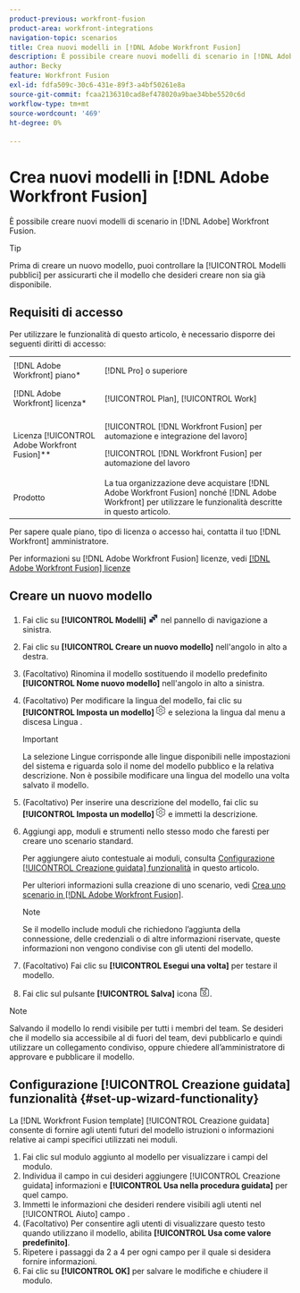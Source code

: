 ```yaml
---
product-previous: workfront-fusion
product-area: workfront-integrations
navigation-topic: scenarios
title: Crea nuovi modelli in [!DNL Adobe Workfront Fusion]
description: È possibile creare nuovi modelli di scenario in [!DNL Adobe] Workfront Fusion.
author: Becky
feature: Workfront Fusion
exl-id: fdfa509c-30c6-431e-89f3-a4bf50261e8a
source-git-commit: fcaa2136310cad8ef478020a9bae34bbe5520c6d
workflow-type: tm+mt
source-wordcount: '469'
ht-degree: 0%

---
```


# Crea nuovi modelli in [!DNL Adobe Workfront Fusion]

È possibile creare nuovi modelli di scenario in [!DNL Adobe] Workfront Fusion.

>[!TIP]
>
>Prima di creare un nuovo modello, puoi controllare la [!UICONTROL Modelli pubblici] per assicurarti che il modello che desideri creare non sia già disponibile.

## Requisiti di accesso

Per utilizzare le funzionalità di questo articolo, è necessario disporre dei seguenti diritti di accesso:

<table style="table-layout:auto"> 
 <col> 
 <col> 
 <tbody> 
  <tr> 
    <td role="rowheader">[!DNL Adobe Workfront] piano*</td> 
   <td> <p>[!DNL Pro] o superiore</p> </td> 
  </tr> 
  <tr data-mc-conditions=""> 
   <td role="rowheader">[!DNL Adobe Workfront] licenza*</td> 
   <td> <p>[!UICONTROL Plan], [!UICONTROL Work]</p> </td> 
  </tr> 
  <tr> 
   <td role="rowheader">Licenza [!UICONTROL Adobe Workfront Fusion]**</td> 
  <td> <p>[!UICONTROL [!DNL Workfront Fusion] per automazione e integrazione del lavoro] </p><p>[!UICONTROL [!DNL Workfront Fusion] per automazione del lavoro </p>  </td>    </tr> 
  </tr> 
  <tr> 
   <td role="rowheader">Prodotto</td> 
   <td>La tua organizzazione deve acquistare [!DNL Adobe Workfront Fusion] nonché [!DNL Adobe Workfront] per utilizzare le funzionalità descritte in questo articolo.</td> 
  </tr> 
 </tbody> 
</table>

Per sapere quale piano, tipo di licenza o accesso hai, contatta il tuo [!DNL Workfront] amministratore.

Per informazioni su [!DNL Adobe Workfront Fusion] licenze, vedi [[!DNL Adobe Workfront Fusion] licenze](../../../workfront-fusion/get-started/license-automation-vs-integration.md)

## Creare un nuovo modello

1. Fai clic su **[!UICONTROL Modelli]** ![](assets/fusion-template-icon.png) nel pannello di navigazione a sinistra.
1. Fai clic su **[!UICONTROL Creare un nuovo modello]** nell&#39;angolo in alto a destra.
1. (Facoltativo) Rinomina il modello sostituendo il modello predefinito **[!UICONTROL Nome nuovo modello]** nell&#39;angolo in alto a sinistra.
1. (Facoltativo) Per modificare la lingua del modello, fai clic su **[!UICONTROL Imposta un modello]** ![](assets/fusion-scenario-settings-icon.png) e seleziona la lingua dal menu a discesa Lingua .

   >[!IMPORTANT]
   >
   >La selezione Lingue corrisponde alle lingue disponibili nelle impostazioni del sistema e riguarda solo il nome del modello pubblico e la relativa descrizione. Non è possibile modificare una lingua del modello una volta salvato il modello.

1. (Facoltativo) Per inserire una descrizione del modello, fai clic su **[!UICONTROL Imposta un modello]** ![](assets/fusion-scenario-settings-icon.png) e immetti la descrizione.
1. Aggiungi app, moduli e strumenti nello stesso modo che faresti per creare uno scenario standard.

   Per aggiungere aiuto contestuale ai moduli, consulta [Configurazione [!UICONTROL Creazione guidata] funzionalità](#set-up-wizard-functionality) in questo articolo.

   Per ulteriori informazioni sulla creazione di uno scenario, vedi [Crea uno scenario in [!DNL Adobe Workfront Fusion]](../../../workfront-fusion/scenarios/create-a-scenario.md).

   >[!NOTE]
   >
   >Se il modello include moduli che richiedono l’aggiunta della connessione, delle credenziali o di altre informazioni riservate, queste informazioni non vengono condivise con gli utenti del modello.

1. (Facoltativo) Fai clic su **[!UICONTROL Esegui una volta]** per testare il modello.
1. Fai clic sul pulsante **[!UICONTROL Salva]** icona ![](assets/save-icon.png).

>[!NOTE]
>
>Salvando il modello lo rendi visibile per tutti i membri del team. Se desideri che il modello sia accessibile al di fuori del team, devi pubblicarlo e quindi utilizzare un collegamento condiviso, oppure chiedere all’amministratore di approvare e pubblicare il modello.

## Configurazione [!UICONTROL Creazione guidata] funzionalità {#set-up-wizard-functionality}

La [!DNL Workfront Fusion template] [!UICONTROL Creazione guidata] consente di fornire agli utenti futuri del modello istruzioni o informazioni relative ai campi specifici utilizzati nei moduli.

1. Fai clic sul modulo aggiunto al modello per visualizzare i campi del modulo.
1. Individua il campo in cui desideri aggiungere [!UICONTROL Creazione guidata] informazioni e **[!UICONTROL Usa nella procedura guidata]** per quel campo.
1. Immetti le informazioni che desideri rendere visibili agli utenti nel [!UICONTROL Aiuto] campo .
1. (Facoltativo) Per consentire agli utenti di visualizzare questo testo quando utilizzano il modello, abilita **[!UICONTROL Usa come valore predefinito]**.
1. Ripetere i passaggi da 2 a 4 per ogni campo per il quale si desidera fornire informazioni.
1. Fai clic su **[!UICONTROL OK]** per salvare le modifiche e chiudere il modulo.
